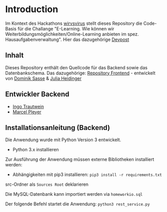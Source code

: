 # Introduction

Im Kontext des Hackathons [wirvsvirus](https://www.bundesregierung.de/breg-de/themen/coronavirus/wir-vs-virus-1731968) stellt dieses Repository die Code-Basis für die Challange "E-Learning. Wie können wir Weiterbildungsmöglichkeiten/Online-Learning anbieten im spez. Hausaufgabenverwaltung". Hier das dazugehörige [Devpost](https://devpost.com/software/019_e-learning_homework-io)

## Inhalt

Dieses Repository enthält den Quellcode für das Backend sowie das Datenbankschema.
Das dazugehörige: [Repository Frontend](https://github.com/Social-Developers-Club/homework.io) - entwickelt von [Dominik Sasse](https://github.com/DominikSasse) & [Julia Heidinger](https://github.com/juliaaheidinger)

## Entwickler Backend

- [Ingo Trautwein](https://github.com/IngoTrautwein)
- [Marcel Pleyer](https://github.com/Marcel-Pleyer)

## Installationsanleitung (Backend)

Die Anwendung wurde mit Python Version 3 entwickelt.
- Python 3.x installieren

Zur Ausführung der Anwendung müssen externe Bibliotheken installiert werden:
- Abhängigkeiten mit pip3 installieren: ```pip3 install -r requirements.txt```

src-Ordner als ```Sources Root``` deklarieren

Die MySQL-Datenbank kann importiert werden via ```homeworkio.sql```

Der folgende Befehl startet die Anwendung: ```python3 rest_service.py```
